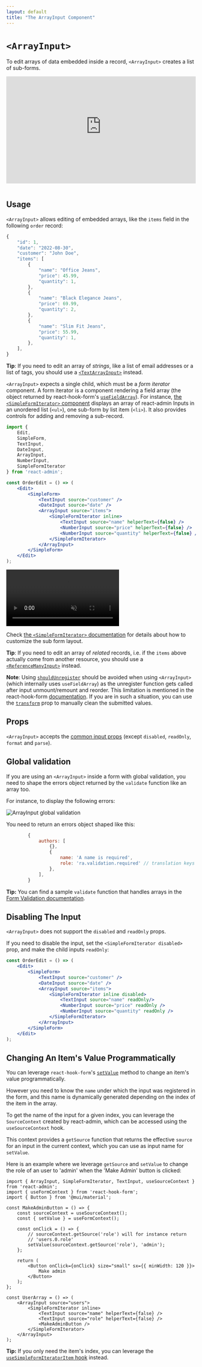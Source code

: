 ```yaml
---
layout: default
title: "The ArrayInput Component"
---
```


# `<ArrayInput>`

To edit arrays of data embedded inside a record, `<ArrayInput>` creates a list of sub-forms.

<iframe src="https://www.youtube-nocookie.com/embed/-8OFsP7CiVc" title="YouTube video player" frameborder="0" allow="accelerometer; autoplay; clipboard-write; encrypted-media; gyroscope; picture-in-picture; web-share" allowfullscreen style="aspect-ratio: 16 / 9;width:100%;margin-bottom:1em;"></iframe>

## Usage

`<ArrayInput>` allows editing of embedded arrays, like the `items` field in the following `order` record:

```js
{
    "id": 1,
    "date": "2022-08-30",
    "customer": "John Doe",
    "items": [
        {
            "name": "Office Jeans",
            "price": 45.99,
            "quantity": 1,
        },
        {
            "name": "Black Elegance Jeans",
            "price": 69.99,
            "quantity": 2,
        },
        {
            "name": "Slim Fit Jeans",
            "price": 55.99,
            "quantity": 1,
        },
    ],
}
```

**Tip**: If you need to edit an array of *strings*, like a list of email addresses or a list of tags, you should use a [`<TextArrayInput>`](./TextArrayInput.md) instead.

`<ArrayInput>` expects a single child, which must be a *form iterator* component. A form iterator is a component rendering a field array (the object returned by react-hook-form's [`useFieldArray`](https://react-hook-form.com/docs/usefieldarray)). For instance, [the `<SimpleFormIterator>` component](./SimpleFormIterator.md) displays an array of react-admin Inputs in an unordered list (`<ul>`), one sub-form by list item (`<li>`). It also provides controls for adding and removing a sub-record.

```jsx
import { 
    Edit,
    SimpleForm,
    TextInput,
    DateInput,
    ArrayInput,
    NumberInput,
    SimpleFormIterator
} from 'react-admin';

const OrderEdit = () => (
    <Edit>
        <SimpleForm>
            <TextInput source="customer" />
            <DateInput source="date" />
            <ArrayInput source="items">
                <SimpleFormIterator inline>
                    <TextInput source="name" helperText={false} />
                    <NumberInput source="price" helperText={false} />
                    <NumberInput source="quantity" helperText={false} />
                </SimpleFormIterator>
            </ArrayInput>
        </SimpleForm>
    </Edit>
);
```

<video controls autoplay playsinline muted loop>
  <source src="./img/array-input.webm" type="video/webm"/>
  <source src="./img/array-input.mp4" type="video/mp4"/>
  Your browser does not support the video tag.
</video>

Check [the `<SimpleFormIterator>` documentation](./SimpleFormIterator.md) for details about how to customize the sub form layout.

**Tip**: If you need to edit an array of *related* records, i.e. if the `items` above actually come from another resource, you should use a [`<ReferenceManyInput>`](./ReferenceManyInput.md) instead.

**Note**: Using [`shouldUnregister`](https://react-hook-form.com/docs/useform#shouldUnregister) should be avoided when using `<ArrayInput>` (which internally uses `useFieldArray`) as the unregister function gets called after input unmount/remount and reorder. This limitation is mentioned in the react-hook-form [documentation](https://react-hook-form.com/docs/usecontroller#props). If you are in such a situation, you can use the [`transform`](https://marmelab.com/react-admin/Edit.html#transform) prop to manually clean the submitted values.

## Props

`<ArrayInput>` accepts the [common input props](./Inputs.md#common-input-props) (except `disabled`, `readOnly`, `format` and `parse`).

## Global validation

If you are using an `<ArrayInput>` inside a form with global validation, you need to shape the errors object returned by the `validate` function like an array too.

For instance, to display the following errors:

![ArrayInput global validation](./img/ArrayInput-global-validation.png)

You need to return an errors object shaped like this:

```js
        {
            authors: [
                {},
                {
                    name: 'A name is required', 
                    role: 'ra.validation.required' // translation keys are supported too
                },
            ],
        }
```

**Tip:** You can find a sample `validate` function that handles arrays in the [Form Validation documentation](./Validation.md#global-validation).

## Disabling The Input

`<ArrayInput>` does not support the `disabled` and `readOnly` props.

If you need to disable the input, set the `<SimpleFormIterator disabled>` prop, and make the child inputs `readOnly`:

```jsx
const OrderEdit = () => (
    <Edit>
        <SimpleForm>
            <TextInput source="customer" />
            <DateInput source="date" />
            <ArrayInput source="items">
                <SimpleFormIterator inline disabled>
                    <TextInput source="name" readOnly/>
                    <NumberInput source="price" readOnly />
                    <NumberInput source="quantity" readOnly />
                </SimpleFormIterator>
            </ArrayInput>
        </SimpleForm>
    </Edit>
);
```

## Changing An Item's Value Programmatically

You can leverage `react-hook-form`'s [`setValue`](https://react-hook-form.com/docs/useform/setvalue) method to change an item's value programmatically.

However you need to know the `name` under which the input was registered in the form, and this name is dynamically generated depending on the index of the item in the array.

To get the name of the input for a given index, you can leverage the `SourceContext` created by react-admin, which can be accessed using the `useSourceContext` hook.

This context provides a `getSource` function that returns the effective `source` for an input in the current context, which you can use as input name for `setValue`.

Here is an example where we leverage `getSource` and `setValue` to change the role of an user to 'admin' when the 'Make Admin' button is clicked:

```tsx
import { ArrayInput, SimpleFormIterator, TextInput, useSourceContext } from 'react-admin';
import { useFormContext } from 'react-hook-form';
import { Button } from '@mui/material';

const MakeAdminButton = () => {
    const sourceContext = useSourceContext();
    const { setValue } = useFormContext();

    const onClick = () => {
        // sourceContext.getSource('role') will for instance return
        // 'users.0.role'
        setValue(sourceContext.getSource('role'), 'admin');
    };

    return (
        <Button onClick={onClick} size="small" sx={{ minWidth: 120 }}>
            Make admin
        </Button>
    );
};

const UserArray = () => (
    <ArrayInput source="users">
        <SimpleFormIterator inline>
            <TextInput source="name" helperText={false} />
            <TextInput source="role" helperText={false} />
            <MakeAdminButton />
        </SimpleFormIterator>
    </ArrayInput>
);
```

**Tip:** If you only need the item's index, you can leverage the [`useSimpleFormIteratorItem` hook](./SimpleFormIterator.md#getting-the-element-index) instead.